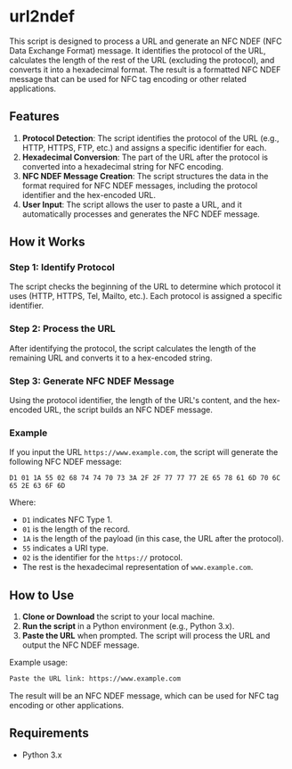 # url2ndef

This script is designed to process a URL and generate an NFC NDEF (NFC Data Exchange Format) message. It identifies the protocol of the URL, calculates the length of the rest of the URL (excluding the protocol), and converts it into a hexadecimal format. The result is a formatted NFC NDEF message that can be used for NFC tag encoding or other related applications.

## Features

1. **Protocol Detection**: The script identifies the protocol of the URL (e.g., HTTP, HTTPS, FTP, etc.) and assigns a specific identifier for each.
2. **Hexadecimal Conversion**: The part of the URL after the protocol is converted into a hexadecimal string for NFC encoding.
3. **NFC NDEF Message Creation**: The script structures the data in the format required for NFC NDEF messages, including the protocol identifier and the hex-encoded URL.
4. **User Input**: The script allows the user to paste a URL, and it automatically processes and generates the NFC NDEF message.

## How it Works

### Step 1: **Identify Protocol**
The script checks the beginning of the URL to determine which protocol it uses (HTTP, HTTPS, Tel, Mailto, etc.). Each protocol is assigned a specific identifier.

### Step 2: **Process the URL**
After identifying the protocol, the script calculates the length of the remaining URL and converts it to a hex-encoded string.

### Step 3: **Generate NFC NDEF Message**
Using the protocol identifier, the length of the URL's content, and the hex-encoded URL, the script builds an NFC NDEF message.

### Example

If you input the URL `https://www.example.com`, the script will generate the following NFC NDEF message:

```
D1 01 1A 55 02 68 74 74 70 73 3A 2F 2F 77 77 77 2E 65 78 61 6D 70 6C 65 2E 63 6F 6D
```

Where:
- `D1` indicates NFC Type 1.
- `01` is the length of the record.
- `1A` is the length of the payload (in this case, the URL after the protocol).
- `55` indicates a URI type.
- `02` is the identifier for the `https://` protocol.
- The rest is the hexadecimal representation of `www.example.com`.

## How to Use

1. **Clone or Download** the script to your local machine.
2. **Run the script** in a Python environment (e.g., Python 3.x).
3. **Paste the URL** when prompted. The script will process the URL and output the NFC NDEF message.

Example usage:

```bash
Paste the URL link: https://www.example.com
```

The result will be an NFC NDEF message, which can be used for NFC tag encoding or other applications.

## Requirements

- Python 3.x


